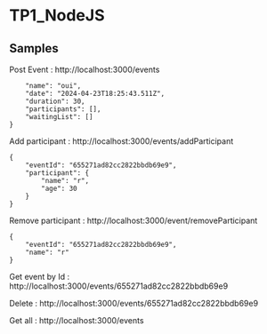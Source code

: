 # TP1_NodeJS

## Samples 
Post Event : http://localhost:3000/events
```{
    "name": "oui",
    "date": "2024-04-23T18:25:43.511Z",
    "duration": 30,
    "participants": [],
    "waitingList": []
}
```

Add participant : http://localhost:3000/events/addParticipant
```
{
    "eventId": "655271ad82cc2822bbdb69e9",
    "participant": {
        "name": "r",
        "age": 30
    }
}
```

Remove participant : http://localhost:3000/event/removeParticipant
```
{
    "eventId": "655271ad82cc2822bbdb69e9",
    "name": "r"
}
```

Get event by Id : http://localhost:3000/events/655271ad82cc2822bbdb69e9

Delete : http://localhost:3000/events/655271ad82cc2822bbdb69e9

Get all : http://localhost:3000/events